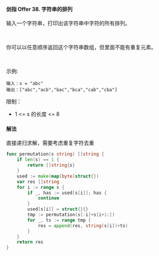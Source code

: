 #### 剑指 Offer 38. 字符串的排列
输入一个字符串，打印出该字符串中字符的所有排列。

 

你可以以任意顺序返回这个字符串数组，但里面不能有重复元素。

 

示例:
```
输入：s = "abc"
输出：["abc","acb","bac","bca","cab","cba"]
```

限制：

- 1 <= s 的长度 <= 8

#### 解法
直接递归求解，需要考虑重复字符去重
```go
func permutation(s string) []string {
    if len(s) == 1 {
        return []string{s}
    }
    used := make(map[byte]struct{})
    var res []string
    for i := range s {
        if _, has := used[s[i]]; has {
            continue
        }
        used[s[i]] = struct{}{}
        tmp := permutation(s[:i]+s[i+1:])
        for _, ts := range tmp {
            res = append(res, string(s[i])+ts)
        }
    }
    return res
}
```